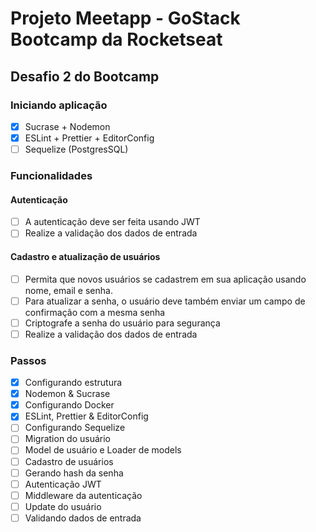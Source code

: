 # Projeto Meetapp - GoStack Bootcamp da Rocketseat

## Desafio 2 do Bootcamp

### Iniciando aplicação

- [x] Sucrase + Nodemon
- [x] ESLint + Prettier + EditorConfig
- [ ] Sequelize (PostgresSQL)

### Funcionalidades

#### Autenticação

- [ ] A autenticação deve ser feita usando JWT
- [ ] Realize a validação dos dados de entrada

#### Cadastro e atualização de usuários

- [ ] Permita que novos usuários se cadastrem em sua aplicação usando nome,
      email e senha.
- [ ] Para atualizar a senha, o usuário deve também enviar um campo de
      confirmação com a mesma senha
- [ ] Criptografe a senha do usuário para segurança
- [ ] Realize a validação dos dados de entrada

### Passos

- [x] Configurando estrutura
- [x] Nodemon & Sucrase
- [x] Configurando Docker
- [x] ESLint, Prettier & EditorConfig
- [ ] Configurando Sequelize
- [ ] Migration do usuário
- [ ] Model de usuário e Loader de models
- [ ] Cadastro de usuários
- [ ] Gerando hash da senha
- [ ] Autenticação JWT
- [ ] Middleware da autenticação
- [ ] Update do usuário
- [ ] Validando dados de entrada
